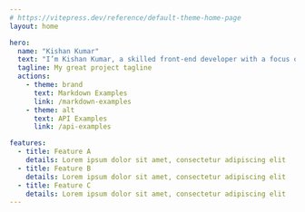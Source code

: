 ```yaml
---
# https://vitepress.dev/reference/default-theme-home-page
layout: home

hero:
  name: "Kishan Kumar"
  text: "I’m Kishan Kumar, a skilled front-end developer with a focus on building responsive, user-friendly websites and applications."
  tagline: My great project tagline
  actions:
    - theme: brand
      text: Markdown Examples
      link: /markdown-examples
    - theme: alt
      text: API Examples
      link: /api-examples

features:
  - title: Feature A
    details: Lorem ipsum dolor sit amet, consectetur adipiscing elit
  - title: Feature B
    details: Lorem ipsum dolor sit amet, consectetur adipiscing elit
  - title: Feature C
    details: Lorem ipsum dolor sit amet, consectetur adipiscing elit
---
```


